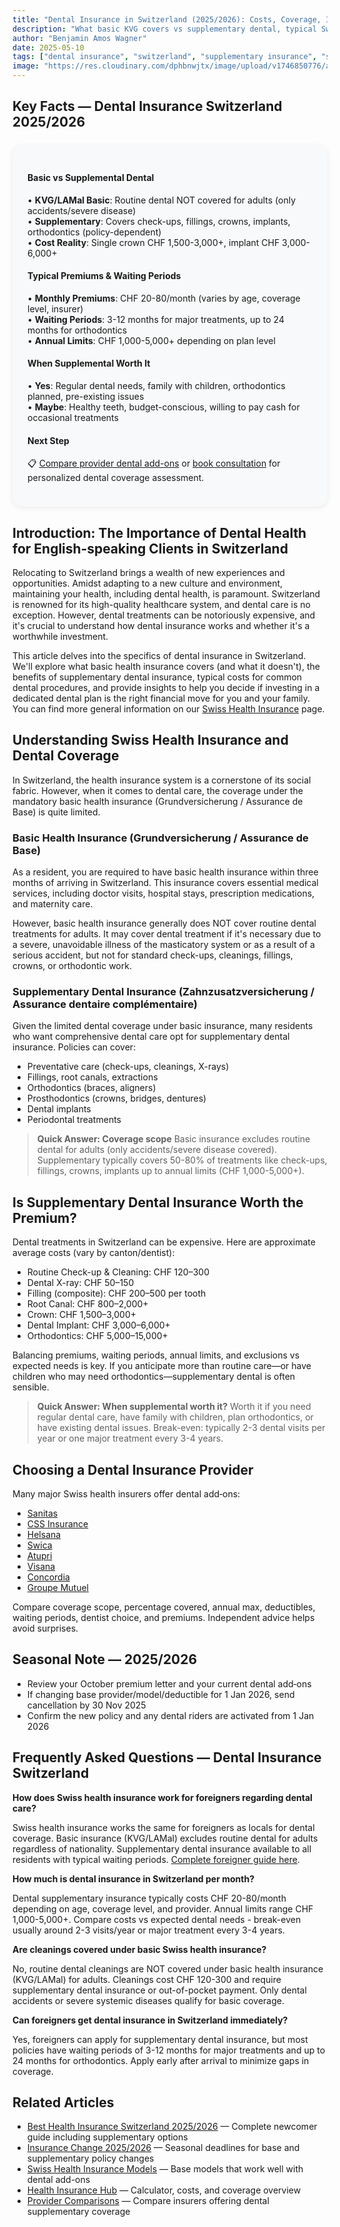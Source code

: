 ```yaml
---
title: "Dental Insurance in Switzerland (2025/2026): Costs, Coverage, Is It Worth It?"
description: "What basic KVG covers vs supplementary dental, typical Swiss dental prices, and how to choose a plan. Seasonal note: premium letters in Oct; cancel by 30 Nov for changes effective 1 Jan 2026."
author: "Benjamin Amos Wagner"
date: 2025-05-10
tags: ["dental insurance", "switzerland", "supplementary insurance", "swiss costs", "2025/2026 change season"]
image: "https://res.cloudinary.com/dphbnwjtx/image/upload/v1746850776/a-raw-hand-drawn-fineline-sketch-depicts_ag6b-ejESwWtD6WbtTHuJA_lFDNMHe3RWCgHvE6tB48hg_r87l4l.webp"
---
```


## Key Facts — Dental Insurance Switzerland 2025/2026

<div style="background-color: #f8f9fa; border-radius: 16px; padding: 24px; margin: 24px 0; box-shadow: 0 2px 8px rgba(0, 0, 0, 0.08);">

#### Basic vs Supplemental Dental
• **KVG/LAMal Basic**: Routine dental NOT covered for adults (only accidents/severe disease)  
• **Supplementary**: Covers check-ups, fillings, crowns, implants, orthodontics (policy-dependent)  
• **Cost Reality**: Single crown CHF 1,500-3,000+, implant CHF 3,000-6,000+  

#### Typical Premiums & Waiting Periods
• **Monthly Premiums**: CHF 20-80/month (varies by age, coverage level, insurer)  
• **Waiting Periods**: 3-12 months for major treatments, up to 24 months for orthodontics  
• **Annual Limits**: CHF 1,000-5,000+ depending on plan level  

#### When Supplemental Worth It
• **Yes**: Regular dental needs, family with children, orthodontics planned, pre-existing issues  
• **Maybe**: Healthy teeth, budget-conscious, willing to pay cash for occasional treatments  

#### Next Step
📋 [Compare provider dental add-ons](/compare-providers/) or [book consultation](/free-consultation) for personalized dental coverage assessment.

</div>

## Introduction: The Importance of Dental Health for English‑speaking Clients in Switzerland

Relocating to Switzerland brings a wealth of new experiences and opportunities. Amidst adapting to a new culture and environment, maintaining your health, including dental health, is paramount. Switzerland is renowned for its high-quality healthcare system, and dental care is no exception. However, dental treatments can be notoriously expensive, and it's crucial to understand how dental insurance works and whether it's a worthwhile investment.

This article delves into the specifics of dental insurance in Switzerland. We'll explore what basic health insurance covers (and what it doesn't), the benefits of supplementary dental insurance, typical costs for common dental procedures, and provide insights to help you decide if investing in a dedicated dental plan is the right financial move for you and your family. You can find more general information on our [Swiss Health Insurance](/health-insurance) page.

## Understanding Swiss Health Insurance and Dental Coverage

In Switzerland, the health insurance system is a cornerstone of its social fabric. However, when it comes to dental care, the coverage under the mandatory basic health insurance (Grundversicherung / Assurance de Base) is quite limited.

### Basic Health Insurance (Grundversicherung / Assurance de Base)

As a resident, you are required to have basic health insurance within three months of arriving in Switzerland. This insurance covers essential medical services, including doctor visits, hospital stays, prescription medications, and maternity care.

However, basic health insurance generally does NOT cover routine dental treatments for adults. It may cover dental treatment if it's necessary due to a severe, unavoidable illness of the masticatory system or as a result of a serious accident, but not for standard check-ups, cleanings, fillings, crowns, or orthodontic work.

### Supplementary Dental Insurance (Zahnzusatzversicherung / Assurance dentaire complémentaire)

Given the limited dental coverage under basic insurance, many residents who want comprehensive dental care opt for supplementary dental insurance. Policies can cover:

- Preventative care (check-ups, cleanings, X-rays)
- Fillings, root canals, extractions
- Orthodontics (braces, aligners)
- Prosthodontics (crowns, bridges, dentures)
- Dental implants
- Periodontal treatments

> **Quick Answer: Coverage scope** Basic insurance excludes routine dental for adults (only accidents/severe disease covered). Supplementary typically covers 50-80% of treatments like check-ups, fillings, crowns, implants up to annual limits (CHF 1,000-5,000+).

## Is Supplementary Dental Insurance Worth the Premium?

Dental treatments in Switzerland can be expensive. Here are approximate average costs (vary by canton/dentist):

- Routine Check-up & Cleaning: CHF 120–300
- Dental X-ray: CHF 50–150
- Filling (composite): CHF 200–500 per tooth
- Root Canal: CHF 800–2,000+
- Crown: CHF 1,500–3,000+
- Dental Implant: CHF 3,000–6,000+
- Orthodontics: CHF 5,000–15,000+

Balancing premiums, waiting periods, annual limits, and exclusions vs expected needs is key. If you anticipate more than routine care—or have children who may need orthodontics—supplementary dental is often sensible.

> **Quick Answer: When supplemental worth it?** Worth it if you need regular dental care, have family with children, plan orthodontics, or have existing dental issues. Break-even: typically 2-3 dental visits per year or one major treatment every 3-4 years.

## Choosing a Dental Insurance Provider

Many major Swiss health insurers offer dental add‑ons:

- [Sanitas](/healthcare/all-insurances/sanitas)
- [CSS Insurance](/healthcare/all-insurances/css)
- [Helsana](/healthcare/all-insurances/helsana)
- [Swica](/healthcare/all-insurances/swica)
- [Atupri](/healthcare/all-insurances/atupri)
- [Visana](/healthcare/all-insurances/visana)
- [Concordia](/healthcare/all-insurances/concordia)
- [Groupe Mutuel](/healthcare/all-insurances/groupe-mutuel)

Compare coverage scope, percentage covered, annual max, deductibles, waiting periods, dentist choice, and premiums. Independent advice helps avoid surprises.

## Seasonal Note — 2025/2026

- Review your October premium letter and your current dental add‑ons
- If changing base provider/model/deductible for 1 Jan 2026, send cancellation by 30 Nov 2025
- Confirm the new policy and any dental riders are activated from 1 Jan 2026

## Frequently Asked Questions — Dental Insurance Switzerland

**How does Swiss health insurance work for foreigners regarding dental care?**

Swiss health insurance works the same for foreigners as locals for dental coverage. Basic insurance (KVG/LAMal) excludes routine dental for adults regardless of nationality. Supplementary dental insurance available to all residents with typical waiting periods. [Complete foreigner guide here](/blog/best-health-insurance-switzerland/).

**How much is dental insurance in Switzerland per month?**

Dental supplementary insurance typically costs CHF 20-80/month depending on age, coverage level, and provider. Annual limits range CHF 1,000-5,000+. Compare costs vs expected dental needs - break-even usually around 2-3 visits/year or major treatment every 3-4 years.

**Are cleanings covered under basic Swiss health insurance?**

No, routine dental cleanings are NOT covered under basic health insurance (KVG/LAMal) for adults. Cleanings cost CHF 120-300 and require supplementary dental insurance or out-of-pocket payment. Only dental accidents or severe systemic diseases qualify for basic coverage.

**Can foreigners get dental insurance in Switzerland immediately?**

Yes, foreigners can apply for supplementary dental insurance, but most policies have waiting periods of 3-12 months for major treatments and up to 24 months for orthodontics. Apply early after arrival to minimize gaps in coverage.

## Related Articles

- [Best Health Insurance Switzerland 2025/2026](/blog/best-health-insurance-switzerland/) — Complete newcomer guide including supplementary options
- [Insurance Change 2025/2026](/insurance-change-2025-2026/) — Seasonal deadlines for base and supplementary policy changes
- [Swiss Health Insurance Models](/blog/health-insurance-models-switzerland/) — Base models that work well with dental add-ons
- [Health Insurance Hub](/health-insurance) — Calculator, costs, and coverage overview
- [Provider Comparisons](/compare-providers/) — Compare insurers offering dental supplementary coverage